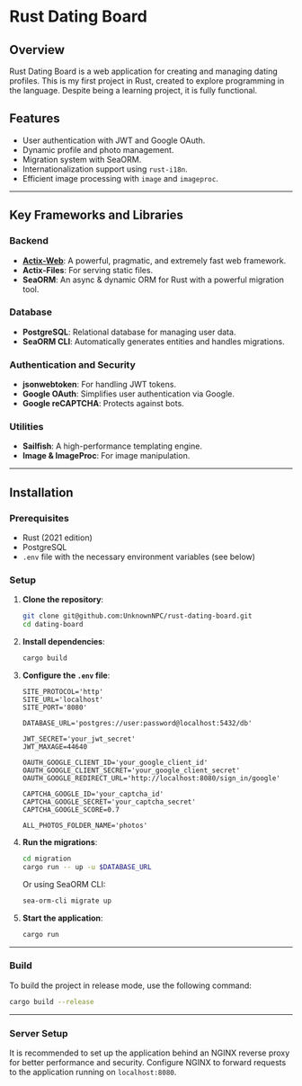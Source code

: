 # Rust Dating Board

## Overview

Rust Dating Board is a web application for creating and managing dating profiles. This is my first project in Rust, created to explore programming in the language. Despite being a learning project, it is fully functional.

## Features

- User authentication with JWT and Google OAuth.
- Dynamic profile and photo management.
- Migration system with SeaORM.
- Internationalization support using `rust-i18n`.
- Efficient image processing with `image` and `imageproc`.

---

## Key Frameworks and Libraries

### Backend

- **[Actix-Web](https://actix.rs/)**: A powerful, pragmatic, and extremely fast web framework.
- **Actix-Files**: For serving static files.
- **SeaORM**: An async & dynamic ORM for Rust with a powerful migration tool.

### Database

- **PostgreSQL**: Relational database for managing user data.
- **SeaORM CLI**: Automatically generates entities and handles migrations.

### Authentication and Security

- **jsonwebtoken**: For handling JWT tokens.
- **Google OAuth**: Simplifies user authentication via Google.
- **Google reCAPTCHA**: Protects against bots.

### Utilities

- **Sailfish**: A high-performance templating engine.
- **Image & ImageProc**: For image manipulation.

---

## Installation

### Prerequisites

- Rust (2021 edition)
- PostgreSQL
- `.env` file with the necessary environment variables (see below)

### Setup

1. **Clone the repository**:

   ```sh
   git clone git@github.com:UnknownNPC/rust-dating-board.git
   cd dating-board
   ```

2. **Install dependencies**:

   ```sh
   cargo build
   ```

3. **Configure the `.env` file**:

   ```env
   SITE_PROTOCOL='http'
   SITE_URL='localhost'
   SITE_PORT='8080'

   DATABASE_URL='postgres://user:password@localhost:5432/db'

   JWT_SECRET='your_jwt_secret'
   JWT_MAXAGE=44640

   OAUTH_GOOGLE_CLIENT_ID='your_google_client_id'
   OAUTH_GOOGLE_CLIENT_SECRET='your_google_client_secret'
   OAUTH_GOOGLE_REDIRECT_URL='http://localhost:8080/sign_in/google'

   CAPTCHA_GOOGLE_ID='your_captcha_id'
   CAPTCHA_GOOGLE_SECRET='your_captcha_secret'
   CAPTCHA_GOOGLE_SCORE=0.7

   ALL_PHOTOS_FOLDER_NAME='photos'
   ```

4. **Run the migrations**:

   ```sh
   cd migration
   cargo run -- up -u $DATABASE_URL
   ```

   Or using SeaORM CLI:

   ```sh
   sea-orm-cli migrate up
   ```

5. **Start the application**:

   ```sh
   cargo run
   ```

---

### Build

To build the project in release mode, use the following command:

```sh
cargo build --release
```

---

### Server Setup

It is recommended to set up the application behind an NGINX reverse proxy for better performance and security. Configure NGINX to forward requests to the application running on `localhost:8080`.

